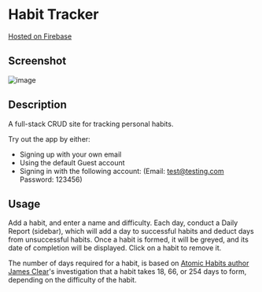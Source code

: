 # Habit Tracker

[Hosted on Firebase](https://habit-tracker-2cbd3.web.app/)

## Screenshot

![image](https://user-images.githubusercontent.com/95393050/204071062-4704f206-a118-451c-acd5-8281e54964f4.png)

## Description

A full-stack CRUD site for tracking personal habits.

Try out the app by either:
- Signing up with your own email
- Using the default Guest account
- Signing in with the following account: (Email: test@testing.com Password: 123456)

## Usage

Add a habit, and enter a name and difficulty. 
Each day, conduct a Daily Report (sidebar), which will add a day to successful habits and deduct days from unsuccessful habits.
Once a habit is formed, it will be greyed, and its date of completion will be displayed.
Click on a habit to remove it.

The number of days required for a habit, is based on [Atomic Habits author James Clear](https://jamesclear.com/new-habit)'s investigation that a habit takes 18, 66, or 254 days to form, depending on the difficulty of the habit.
